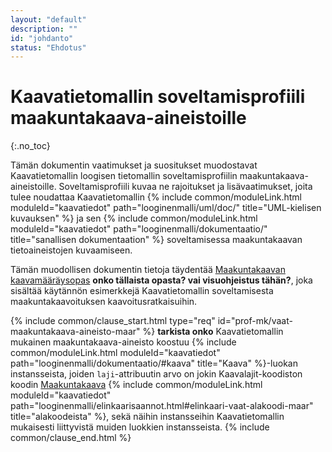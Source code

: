 ```yaml
---
layout: "default"
description: ""
id: "johdanto"
status: "Ehdotus"
---
```

# Kaavatietomallin soveltamisprofiili maakuntakaava-aineistoille
{:.no_toc}

Tämän dokumentin vaatimukset ja suositukset muodostavat Kaavatietomallin loogisen tietomallin soveltamisprofiilin maakuntakaava-aineistoille. Soveltamisprofiili kuvaa ne rajoitukset ja lisävaatimukset, joita tulee noudattaa Kaavatietomallin {% include common/moduleLink.html moduleId="kaavatiedot" path="looginenmalli/uml/doc/" title="UML-kielisen kuvauksen" %} ja sen {% include common/moduleLink.html moduleId="kaavatiedot" path="looginenmalli/dokumentaatio/" title="sanallisen dokumentaation" %} soveltamisessa maakuntakaavan tietoaineistojen kuvaamiseen.

Tämän muodollisen dokumentin tietoja täydentää [Maakuntakaavan kaavamääräysopas]() **onko tällaista opasta? vai visuohjeistus tähän?**, joka sisältää käytännön esimerkkejä Kaavatietomallin soveltamisesta maakuntakaavoituksen kaavoitusratkaisuihin.

{% include common/clause_start.html type="req" id="prof-mk/vaat-maakuntakaava-aineisto-maar" %} **tarkista onko** 
Kaavatietomallin mukainen maakuntakaava-aineisto koostuu {% include common/moduleLink.html moduleId="kaavatiedot" path="looginenmalli/dokumentaatio/#kaava" title="Kaava" %}-luokan instansseista, joiden ```laji```-attribuutin arvo on jokin Kaavalajit-koodiston koodin [Maakuntakaava](http://uri.suomi.fi/codelist/rytj/RY_Kaavalaji/code/1) {% include common/moduleLink.html moduleId="kaavatiedot" path="looginenmalli/elinkaarisaannot.html#elinkaari-vaat-alakoodi-maar" title="alakoodeista" %}, sekä näihin instansseihin Kaavatietomallin mukaisesti liittyvistä muiden luokkien instansseista.
{% include common/clause_end.html %}